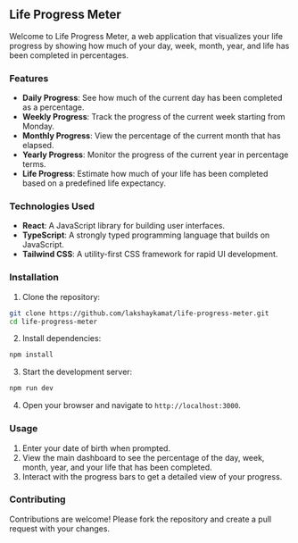 ## Life Progress Meter

Welcome to Life Progress Meter, a web application that visualizes your life progress by showing how much of your day, week, month, year, and life has been completed in percentages.

### Features

- **Daily Progress**: See how much of the current day has been completed as a percentage.
- **Weekly Progress**: Track the progress of the current week starting from Monday.
- **Monthly Progress**: View the percentage of the current month that has elapsed.
- **Yearly Progress**: Monitor the progress of the current year in percentage terms.
- **Life Progress**: Estimate how much of your life has been completed based on a predefined life expectancy.

### Technologies Used

- **React**: A JavaScript library for building user interfaces.
- **TypeScript**: A strongly typed programming language that builds on JavaScript.
- **Tailwind CSS**: A utility-first CSS framework for rapid UI development.

### Installation

1. Clone the repository:

```bash
git clone https://github.com/lakshaykamat/life-progress-meter.git
cd life-progress-meter
```

2. Install dependencies:

```bash
npm install
```

3. Start the development server:

```bash
npm run dev
```

4. Open your browser and navigate to `http://localhost:3000`.

### Usage

1. Enter your date of birth when prompted.
2. View the main dashboard to see the percentage of the day, week, month, year, and your life that has been completed.
3. Interact with the progress bars to get a detailed view of your progress.

### Contributing

Contributions are welcome! Please fork the repository and create a pull request with your changes.
